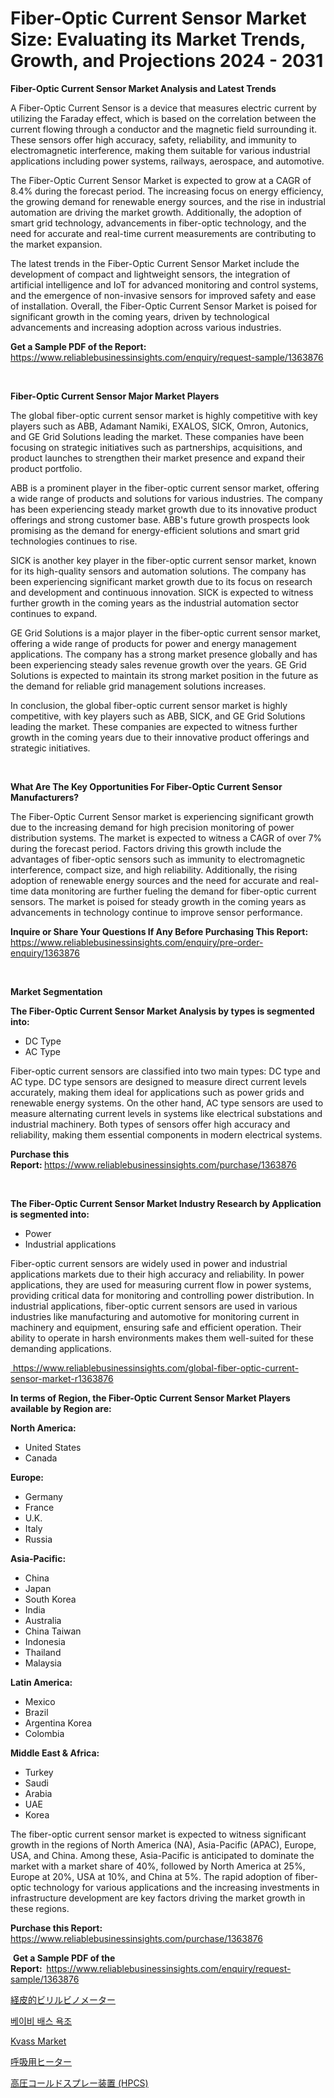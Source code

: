 <p><h1>Fiber-Optic Current Sensor Market Size: Evaluating its Market Trends, Growth, and Projections 2024 - 2031</h1></p><p><strong>Fiber-Optic Current Sensor Market Analysis and Latest Trends</strong></p>
<p><p>A Fiber-Optic Current Sensor is a device that measures electric current by utilizing the Faraday effect, which is based on the correlation between the current flowing through a conductor and the magnetic field surrounding it. These sensors offer high accuracy, safety, reliability, and immunity to electromagnetic interference, making them suitable for various industrial applications including power systems, railways, aerospace, and automotive.</p><p>The Fiber-Optic Current Sensor Market is expected to grow at a CAGR of 8.4% during the forecast period. The increasing focus on energy efficiency, the growing demand for renewable energy sources, and the rise in industrial automation are driving the market growth. Additionally, the adoption of smart grid technology, advancements in fiber-optic technology, and the need for accurate and real-time current measurements are contributing to the market expansion.</p><p>The latest trends in the Fiber-Optic Current Sensor Market include the development of compact and lightweight sensors, the integration of artificial intelligence and IoT for advanced monitoring and control systems, and the emergence of non-invasive sensors for improved safety and ease of installation. Overall, the Fiber-Optic Current Sensor Market is poised for significant growth in the coming years, driven by technological advancements and increasing adoption across various industries.</p></p>
<p><strong>Get a Sample PDF of the Report:&nbsp;</strong> <a href="https://www.reliablebusinessinsights.com/enquiry/request-sample/1363876">https://www.reliablebusinessinsights.com/enquiry/request-sample/1363876</a></p>
<p>&nbsp;</p>
<p><strong>Fiber-Optic Current Sensor Major Market Players</strong></p>
<p><p>The global fiber-optic current sensor market is highly competitive with key players such as ABB, Adamant Namiki, EXALOS, SICK, Omron, Autonics, and GE Grid Solutions leading the market. These companies have been focusing on strategic initiatives such as partnerships, acquisitions, and product launches to strengthen their market presence and expand their product portfolio.</p><p>ABB is a prominent player in the fiber-optic current sensor market, offering a wide range of products and solutions for various industries. The company has been experiencing steady market growth due to its innovative product offerings and strong customer base. ABB's future growth prospects look promising as the demand for energy-efficient solutions and smart grid technologies continues to rise.</p><p>SICK is another key player in the fiber-optic current sensor market, known for its high-quality sensors and automation solutions. The company has been experiencing significant market growth due to its focus on research and development and continuous innovation. SICK is expected to witness further growth in the coming years as the industrial automation sector continues to expand.</p><p>GE Grid Solutions is a major player in the fiber-optic current sensor market, offering a wide range of products for power and energy management applications. The company has a strong market presence globally and has been experiencing steady sales revenue growth over the years. GE Grid Solutions is expected to maintain its strong market position in the future as the demand for reliable grid management solutions increases.</p><p>In conclusion, the global fiber-optic current sensor market is highly competitive, with key players such as ABB, SICK, and GE Grid Solutions leading the market. These companies are expected to witness further growth in the coming years due to their innovative product offerings and strategic initiatives.</p></p>
<p>&nbsp;</p>
<p><strong>What Are The Key Opportunities For Fiber-Optic Current Sensor Manufacturers?</strong></p>
<p><p>The Fiber-Optic Current Sensor market is experiencing significant growth due to the increasing demand for high precision monitoring of power distribution systems. The market is expected to witness a CAGR of over 7% during the forecast period. Factors driving this growth include the advantages of fiber-optic sensors such as immunity to electromagnetic interference, compact size, and high reliability. Additionally, the rising adoption of renewable energy sources and the need for accurate and real-time data monitoring are further fueling the demand for fiber-optic current sensors. The market is poised for steady growth in the coming years as advancements in technology continue to improve sensor performance.</p></p>
<p><strong>Inquire or Share Your Questions If Any Before Purchasing This Report:</strong> <a href="https://www.reliablebusinessinsights.com/enquiry/pre-order-enquiry/1363876">https://www.reliablebusinessinsights.com/enquiry/pre-order-enquiry/1363876</a></p>
<p>&nbsp;</p>
<p><strong>Market Segmentation</strong></p>
<p><strong>The Fiber-Optic Current Sensor Market Analysis by types is segmented into:</strong></p>
<p><ul><li>DC Type</li><li>AC Type</li></ul></p>
<p><p>Fiber-optic current sensors are classified into two main types: DC type and AC type. DC type sensors are designed to measure direct current levels accurately, making them ideal for applications such as power grids and renewable energy systems. On the other hand, AC type sensors are used to measure alternating current levels in systems like electrical substations and industrial machinery. Both types of sensors offer high accuracy and reliability, making them essential components in modern electrical systems.</p></p>
<p><strong>Purchase this Report:&nbsp;</strong><a href="https://www.reliablebusinessinsights.com/purchase/1363876">https://www.reliablebusinessinsights.com/purchase/1363876</a></p>
<p>&nbsp;</p>
<p><strong>The Fiber-Optic Current Sensor Market Industry Research by Application is segmented into:</strong></p>
<p><ul><li>Power</li><li>Industrial applications</li></ul></p>
<p><p>Fiber-optic current sensors are widely used in power and industrial applications markets due to their high accuracy and reliability. In power applications, they are used for measuring current flow in power systems, providing critical data for monitoring and controlling power distribution. In industrial applications, fiber-optic current sensors are used in various industries like manufacturing and automotive for monitoring current in machinery and equipment, ensuring safe and efficient operation. Their ability to operate in harsh environments makes them well-suited for these demanding applications.</p></p>
<p><a href="https://www.reliablebusinessinsights.com/global-fiber-optic-current-sensor-market-r1363876">&nbsp;https://www.reliablebusinessinsights.com/global-fiber-optic-current-sensor-market-r1363876</a></p>
<p><strong>In terms of Region, the Fiber-Optic Current Sensor Market Players available by Region are:</strong></p>
<p>
    <p> <strong> North America: </strong>
        <ul>
            <li>United States</li>
            <li>Canada</li>
        </ul>
        </p> 
    <p> <strong> Europe: </strong>
        <ul>
            <li>Germany</li>
            <li>France</li>
            <li>U.K.</li>
            <li>Italy</li>
            <li>Russia</li>
        </ul>
        </p> 
    <p> <strong> Asia-Pacific: </strong>
        <ul>
            <li>China</li>
            <li>Japan</li>
            <li>South Korea</li>
            <li>India</li>
            <li>Australia</li>
            <li>China Taiwan</li>
            <li>Indonesia</li>
            <li>Thailand</li>
            <li>Malaysia</li>
        </ul>
        </p> 
    <p> <strong> Latin America: </strong>
        <ul>
            <li>Mexico</li>
            <li>Brazil</li>
            <li>Argentina Korea</li>
            <li>Colombia</li>
        </ul>
        </p> 
    <p> <strong> Middle East & Africa: </strong>
        <ul>
            <li>Turkey</li>
            <li>Saudi</li>
            <li>Arabia</li>
            <li>UAE</li>
            <li>Korea</li>
        </ul>
    </p>
    </p>
<p><p>The fiber-optic current sensor market is expected to witness significant growth in the regions of North America (NA), Asia-Pacific (APAC), Europe, USA, and China. Among these, Asia-Pacific is anticipated to dominate the market with a market share of 40%, followed by North America at 25%, Europe at 20%, USA at 10%, and China at 5%. The rapid adoption of fiber-optic technology for various applications and the increasing investments in infrastructure development are key factors driving the market growth in these regions.</p></p>
<p><strong>Purchase this Report: </strong><a href="https://www.reliablebusinessinsights.com/purchase/1363876">https://www.reliablebusinessinsights.com/purchase/1363876</a></p>
<p>&nbsp;<strong>Get a Sample PDF of the Report:&nbsp;&nbsp;</strong><a href="https://www.reliablebusinessinsights.com/enquiry/request-sample/1363876">https://www.reliablebusinessinsights.com/enquiry/request-sample/1363876</a></p>
<p><strong></strong></p>
<p><p><a href="https://github.com/WhitneyMurphy1982/Market-Research-Report-List-1/blob/main/2570238125385.md">経皮的ビリルビノメーター</a></p><p><a href="https://github.com/admichael111/Market-Research-Report-List-1/blob/main/9603516111932.md">베이비 배스 욕조</a></p><p><a href="https://issuu.com/reportprime-2/docs/kvass-market-size-2030.pptx">Kvass Market</a></p><p><a href="https://github.com/oqxogxyvqe90775/Market-Research-Report-List-2/blob/main/1877799125386.md">呼吸用ヒーター</a></p><p><a href="https://medium.com/@leonardgreene1/%E9%AB%98%E5%9C%A7%E5%86%B7%E9%96%93%E5%99%B4%E9%9C%A7%E8%A3%85%E7%BD%AE-hpcs-%E5%B8%82%E5%A0%B4%E5%88%86%E6%9E%90-%E3%81%9D%E3%81%AEcagr-%E5%B8%82%E5%A0%B4%E3%82%BB%E3%82%B0%E3%83%A1%E3%83%B3%E3%83%86%E3%83%BC%E3%82%B7%E3%83%A7%E3%83%B3%E5%8F%8A%E3%81%B3%E3%82%B0%E3%83%AD%E3%83%BC%E3%83%90%E3%83%AB%E7%94%A3%E6%A5%AD%E6%A6%82%E8%A6%81-ab31b0a82d7b">高圧コールドスプレー装置 (HPCS)</a></p></p>